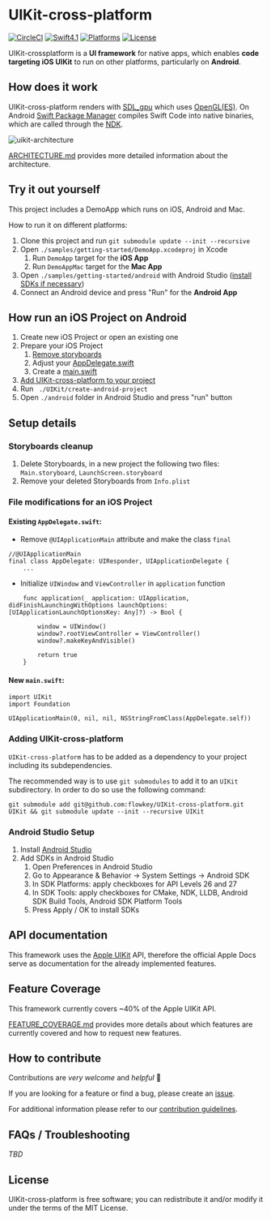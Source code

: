 # UIKit-cross-platform

[![CircleCI](https://circleci.com/gh/flowkey/UIKit-cross-platform.svg?style=shield&circle-token=2bc60653f4bb369754b04d97d324d9ba2bee6c6b)](https://circleci.com/gh/flowkey/UIKit-SDL)
[![Swift4.1](https://img.shields.io/badge/swift-4.1-orange.svg?style=flat)](https://swift.org/)
[![Platforms](https://img.shields.io/badge/platform-Android%20%7C%20macOS-lightgrey.svg)](https://swift.org/)
[![License](https://img.shields.io/badge/license-MIT-71787A.svg)](https://tldrlegal.com/license/mit-license)

UIKit-crossplatform is a **UI framework** for native apps, which enables **code targeting iOS UIKit** to run on other platforms, particularly on **Android**.<br>

## How does it work

UIKit-cross-platform renders with [SDL_gpu](https://github.com/grimfang4/sdl-gpu) which uses [OpenGL(ES)](https://www.opengl.org/).
On Android [Swift Package Manager](https://github.com/apple/swift-package-manager) compiles Swift Code into native binaries, which are called through the [NDK](https://developer.android.com/ndk/).

![uikit-architecture](https://user-images.githubusercontent.com/10008938/42819122-e147ca8e-89d2-11e8-8227-454a98963953.png)

[ARCHITECTURE.md](docs/ARCHITECTURE.md) provides more detailed information about the architecture.

## Try it out yourself

This project includes a DemoApp which runs on iOS, Android and Mac.

How to run it on different platforms:
1. Clone this project and run `git submodule update --init --recursive`
2. Open `./samples/getting-started/DemoApp.xcodeproj` in Xcode
    1. Run `DemoApp` target for the **iOS App**
    2. Run `DemoAppMac` target for the **Mac App**
3. Open `./samples/getting-started/android` with Android Studio ([install SDKs if necessary](Android-Studio-Setup))
4. Connect an Android device and press "Run" for the **Android App**

## How run an iOS Project on Android

1. Create new iOS Project or open an existing one
2. Prepare your iOS Project
    1. [Remove storyboards](#Storyboards-cleanup)
    2. Adjust your [AppDelegate.swift](#Existing-AppDelegate.swift)
    3. Create a [main.swift](#New-main.swift)
3. [Add UIKit-cross-platform to your project](#adding-UIKit-cross-platform)
4. Run ` ./UIKit/create-android-project`
5. Open `./android` folder in Android Studio and press "run" button

## Setup details

### Storyboards cleanup

1. Delete Storyboards, in a new project the following two files: `Main.storyboard`, `LaunchScreen.storyboard`
2. Remove your deleted Storyboards from `Info.plist`

### File modifications for an iOS Project

#### Existing `AppDelegate.swift`:
- Remove `@UIApplicationMain` attribute and make the class `final`
```
//@UIApplicationMain
final class AppDelegate: UIResponder, UIApplicationDelegate {
    ...
```
- Initialize `UIWindow` and `ViewController` in `application` function
```
    func application(_ application: UIApplication, didFinishLaunchingWithOptions launchOptions: [UIApplicationLaunchOptionsKey: Any]?) -> Bool {

        window = UIWindow()
        window?.rootViewController = ViewController()
        window?.makeKeyAndVisible()

        return true
    }
```

#### New `main.swift`:
```
import UIKit
import Foundation

UIApplicationMain(0, nil, nil, NSStringFromClass(AppDelegate.self))
```

### Adding UIKit-cross-platform

`UIKit-cross-platform` has to be added as a dependency to your project including its subdependencies.

The recommended way is to use `git submodules` to add it to an `UIKit` subdirectory.
In order to do so use the following command:
```
git submodule add git@github.com:flowkey/UIKit-cross-platform.git UIKit && git submodule update --init --recursive UIKit
```

### Android Studio Setup

1. Install [Android Studio](https://developer.android.com/studio/)
2. Add SDKs in Android Studio
    1. Open Preferences in Android Studio
    2. Go to Appearance & Behavior -> System Settings -> Android SDK
    3. In SDK Platforms: apply checkboxes for API Levels 26 and 27
    4. In SDK Tools: apply checkboxes for CMake, NDK, LLDB, Android SDK Build Tools, Android SDK Platform Tools
    5. Press Apply / OK to install SDKs


## API documentation

This framework uses the [Apple UIKit](https://developer.apple.com/documentation/uikit) API, therefore the official Apple Docs serve as documentation for the already implemented features.

## Feature Coverage

This framework currently covers ~40% of the Apple UIKit API.

[FEATURE_COVERAGE.md](docs/FEATURE_COVERAGE.md) provides more details about which features are currently covered and how to request new features.

## How to contribute

Contributions are *very welcome* and *helpful* 🙌

If you are looking for a feature or find a bug, please create an [issue](https://github.com/flowkey/UIKit-cross-platform/issues/new/choose).

For additional information please refer to our [contribution guidelines](docs/CONTRIBUTING.md).

## FAQs / Troubleshooting

*TBD*

## License

UIKit-cross-platform is free software; you can redistribute it and/or modify it under the terms of the MIT License.
